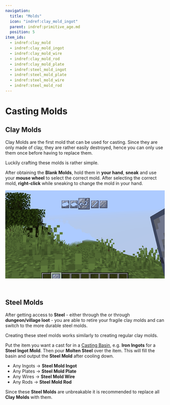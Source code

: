 ```yaml
---
navigation:
  title: "Molds"
  icon: "indref:clay_mold_ingot"
  parent: indref:primitive_age.md
  position: 5
item_ids:
  - indref:clay_mold
  - indref:clay_mold_ingot
  - indref:clay_mold_wire
  - indref:clay_mold_rod
  - indref:clay_mold_plate
  - indref:steel_mold_ingot
  - indref:steel_mold_plate
  - indref:steel_mold_wire
  - indref:steel_mold_rod
---
```


# Casting Molds

## Clay Molds

Clay Molds are the first mold that can be used for casting.
Since they are only made of clay, they are rather easily destroyed, hence you can only use them once before having to replace them.

Luckily crafting these molds is rather simple.

<Recipe id="indref:clay_mold" />

After obtaining the <ItemImage id="indref:clay_mold" scale="0.6" /> **Blank Molds**, hold them in **your hand**, **sneak** and use your **mouse wheel** to select the correct mold.
After selecting the correct mold, **right-click** while sneaking to change the mold in your hand.

![Selecting the molds](../assets/mold_selection.png)

<br/>

## Steel Molds

After getting access to **Steel** - either through the <ItemImage id="indref:blast_furnace_controller" scale="0.6" /> <ItemLink id="indref:blast_furnace_controller" /> or through **dungeon/village loot** - you are able to retire your fragile clay molds and can switch to the more durable steel molds.

Creating these steel molds works similarly to creating regular clay molds.

Put the item you want a cast for in a [Casting Basin](./casting.md#casting-basin), e.g. <ItemImage id="minecraft:iron_ingot" scale="0.6" /> **Iron Ingots** for a <ItemImage id="indref:steel_mold_ingot" scale="0.6" /> **Steel Ingot Mold**.
Then pour <ItemImage id="indref:molten_steel_bucket" scale="0.6" /> **Molten Steel** over the item. This will fill the basin and output the **Steel Mold** after cooling down.

- Any Ingots -> <ItemImage id="indref:steel_mold_ingot" scale="0.6" /> **Steel Mold Ingot**
- Any Plates -> <ItemImage id="indref:steel_mold_plate" scale="0.6" /> **Steel Mold Plate**
- Any Wires -> <ItemImage id="indref:steel_mold_wire" scale="0.6" /> **Steel Mold Wire**
- Any Rods -> <ItemImage id="indref:steel_mold_rod" scale="0.6" /> **Steel Mold Rod**

Since these **Steel Molds** are unbreakable it is recommended to replace all **Clay Molds** with them.
